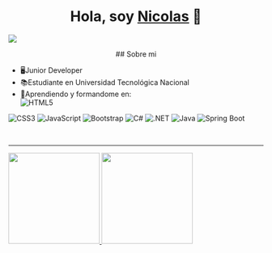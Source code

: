 <div align="center">
<h1 align="center">Hola, soy <a href="https://aristi.dev">Nicolas</a> 👋</h1>
</div>
<img src="https://i.imgur.com/LyS6HVT.jpeg">
<p align="center">
## Sobre mi

- 🖥️Junior Developer
- 📚Estudiante en Universidad Tecnológica Nacional
- 📝Aprendiendo y formandome en: <br>
![HTML5](https://img.shields.io/badge/HTML5%20-%23E34F26.svg?style=for-the-badge&logo=html5&logoColor=white)

![CSS3](https://img.shields.io/badge/CSS%20-%231572B6.svg?style=for-the-badge&logo=css3&logoColor=white)
![JavaScript](https://img.shields.io/badge/JavaScript%20-%23F7DF1E.svg?style=for-the-badge&logo=javascript&logoColor=black)
![Bootstrap](https://img.shields.io/badge/Bootstrap%20-%23563D7C.svg?style=for-the-badge&logo=bootstrap&logoColor=white)
![C#](https://img.shields.io/badge/C%23%20-%23239120.svg?style=for-the-badge&logo=c-sharp&logoColor=white)
![.NET](https://img.shields.io/badge/.NET%20-%235C2D91.svg?style=for-the-badge&logo=dotnet&logoColor=white)
![Java](https://img.shields.io/badge/Java%20-%23ED8B00.svg?style=for-the-badge&logo=java&logoColor=white)
![Spring Boot](https://img.shields.io/badge/Spring%20Boot%20-%236DB33F.svg?style=for-the-badge&logo=spring-boot&logoColor=white)

<br>
  <hr>
<a href="https://github.com/NicolasAgustinRame">
  <img height="180em" src="https://github-readme-stats-eight-theta.vercel.app/api?username=NicolasAgustinRame&show_icons=true&theme=algolia&include_all_commits=true&count_private=true"/>
  <img height="180em" src="https://github-readme-stats-eight-theta.vercel.app/api/top-langs/?username=NicolasAgustinRame&layout=compact&langs_count=8&theme=algolia"/>
</a>
</p>
